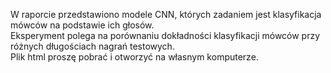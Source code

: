 W raporcie przedstawiono modele CNN, których zadaniem jest klasyfikacja mówców na podstawie ich głosów. <br> 
Eksperyment polega na porównaniu dokładności klasyfikacji mówców przy różnych długościach nagrań testowych. <br>
Plik html proszę pobrać i otworzyć na własnym komputerze.
